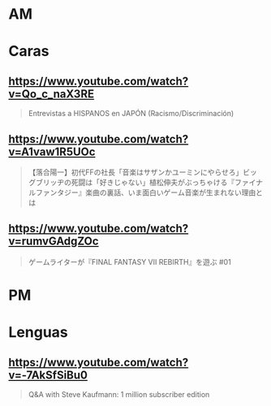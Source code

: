 # AM
# Caras

## https://www.youtube.com/watch?v=Qo_c_naX3RE

> Entrevistas a HISPANOS en JAPÓN (Racismo/Discriminación) 

## https://www.youtube.com/watch?v=A1vaw1R5UOc

> 【落合陽一】初代FFの社長「音楽はサザンかユーミンにやらせろ」ビッグブリッヂの死闘は「好きじゃない」植松伸夫がぶっちゃける『ファイナルファンタジー』楽曲の裏話、いま面白いゲーム音楽が生まれない理由とは 

## https://www.youtube.com/watch?v=rumvGAdgZOc

> ゲームライターが『FINAL FANTASY VII REBIRTH』を遊ぶ #01 

# PM

# Lenguas

## https://www.youtube.com/watch?v=-7AkSfSiBu0

> Q&A with Steve Kaufmann: 1 million subscriber edition 
